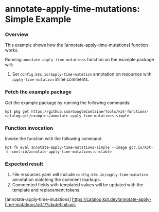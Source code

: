 # annotate-apply-time-mutations: Simple Example

### Overview

This example shows how the [annotate-apply-time-mutations] function works.

Running `annotate-apply-time-mutations` function on the example package will:

1.  Set `config.k8s.io/apply-time-mutation` annotation on resources with `apply-time-mutation` inline comments.

### Fetch the example package

Get the example package by running the following commands:

```shell
kpt pkg get https://github.com/GoogleContainerTools/kpt-functions-catalog.git/examples/annotate-apply-time-mutations-simple
```

### Function invocation

Invoke the function with the following command:

```shell
kpt fn eval annotate-apply-time-mutations-simple --image gcr.io/kpt-fn-contrib/annotate-apply-time-mutations:unstable
```

### Expected result

1.  File resources.yaml will include `config.k8s.io/apply-time-mutation` annotation matching the comment markups.
2.  Commented fields with templated values will be updated with the template and replacement tokens.

[annotate-apply-time-mutations] https://catalog.kpt.dev/annotate-apply-time-mutations/v0.1/?id=definitions
